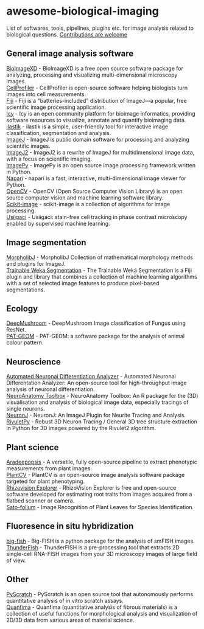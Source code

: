 # awesome-biological-imaging

List of softwares, tools, pipelines, plugins etc. for image analysis related to biological questions. [Contributions are welcome]((https://github.com/hallvaaw/awesome-biological-image-analysis/blob/master/CONTRIBUTING.md))

## General image analysis software
[BioImageXD](https://bioimagexd.net) - BioImageXD is a free open source software package for analyzing, processing and visualizing multi-dimensional microscopy images.  
[CellProfiler](https://github.com/CellProfiler/CellProfiler) - CellProfiler is open-source software helping biologists turn images into cell measurements.  
[Fiji](https://github.com/fiji/fiji) - Fiji is a "batteries-included" distribution of ImageJ—a popular, free scientific image processing application.   
[Icy](https://github.com/Icy-imaging) - Icy is an open community platform for bioimage informatics, providing software resources to visualize, annotate and quantify bioimaging data.  
[ilastik](https://github.com/ilastik/ilastik) - ilastik is a simple, user-friendly tool for interactive image classification, segmentation and analysis.  
[ImageJ](https://github.com/imagej/ImageJ) - ImageJ is public domain software for processing and analyzing scientific images.  
[ImageJ2](https://github.com/imagej/imagej2) - ImageJ2 is a rewrite of ImageJ for multidimensional image data, with a focus on scientific imaging.   
[ImagePy](https://github.com/Image-Py/imagepy) - ImagePy is an open source image processing framework written in Python.  
[Napari](https://github.com/napari/napari) - napari is a fast, interactive, multi-dimensional image viewer for Python.   
[OpenCV](https://github.com/opencv/opencv) - OpenCV (Open Source Computer Vision Library) is an open source computer vision and machine learning software library.     
[Scikit-image](https://github.com/scikit-image/scikit-image) - scikit-image is a collection of algorithms for image processing.   
[Usiigaci](https://github.com/oist/usiigaci) - Usiigaci: stain-free cell tracking in phase contrast microscopy enabled by supervised machine learning.   


## Image segmentation
[MorpholibJ](https://github.com/ijpb/MorphoLibJ) - MorpholibJ Collection of mathematical morphology methods and plugins for ImageJ.   
[Trainable Weka Segmentation](https://github.com/fiji/Trainable_Segmentation) - The Trainable Weka Segmentation is a Fiji plugin and library that combines a collection of machine learning algorithms with a set of selected image features to produce pixel-based segmentations.   

## Ecology
[DeepMushroom](https://github.com/Olament/DeepMushroom) - DeepMushroom Image classification of Fungus using ResNet.  
[PAT-GEOM](http://ianzwchan.com/my-research/pat-geom/) - PAT-GEOM: a software package for the analysis of animal colour pattern.   


## Neuroscience
[Automated Neuronal Differentiation Analyzer](https://github.com/EskelandLab/ANDA) - Automated Neuronal Differentation Analyzer: An open-source tool for high-throughput image analysis of neuronal differentiation.   
[NeuroAnatomy Toolbox](https://github.com/natverse/nat) - NeuroAnatomy Toolbox: An R package for the (3D) visualisation and analysis of biological image data, especially tracings of single neurons.   
[NeuronJ](https://github.com/ImageScience/NeuronJ) - NeuronJ: An ImageJ Plugin for Neurite Tracing and Analysis.   
[RivuletPy](https://github.com/RivuletStudio/rivuletpy) - Robust 3D Neuron Tracing / General 3D tree structure extraction in Python for 3D images powered by the Rivulet2 algorithm.  


## Plant science

[Aradeepopsis](https://github.com/Gregor-Mendel-Institute/aradeepopsis) - A versatile, fully open-source pipeline to extract phenotypic measurements from plant images.   
[PlantCV](https://github.com/danforthcenter/plantcv) - PlantCV is an open-source image analysis software package targeted for plant phenotyping.   
[Rhizovision Explorer](https://github.com/rootphenomicslab/RhizoVisionExplorer) - RhizoVision Explorer is free and open-source software developed for estimating root traits from images acquired from a flatbed scanner or camera.   
[Sato-folium](https://github.com/hughpearse/Sato-folium) - Image Recognition of Plant Leaves for Species Identification.   


## Fluoresence in situ hybridization
[big-fish](https://github.com/fish-quant/big-fish) - Big-FISH is a python package for the analysis of smFISH images.   
[ThunderFish](https://github.com/aleks-szczure/ThunderFISH) - ThunderFISH is a pre-processing tool that extracts 2D single-cell RNA-FISH images from your 3D microscopy images of large field of view.   


## Other

[PyScratch](https://bitbucket.org/vladgaal/pyscratch_public.git/src) - PyScratch is an open source tool that autonomously performs quantitative analysis of in vitro scratch assays.  
[Quanfima](https://github.com/rshkarin/quanfima) - Quanfima (quantitative analysis of fibrous materials) is a collection of useful functions for morphological analysis and visualization of 2D/3D data from various areas of material science.  


